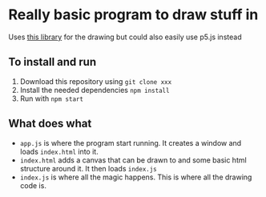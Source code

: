 # Really basic program to draw stuff in

Uses [this library](https://github.com/natfaulk/mindrawingjs) for the drawing but could also easily use p5.js instead

## To install and run
1. Download this repository using `git clone xxx`
2. Install the needed dependencies `npm install`
3. Run with `npm start`

## What does what
- `app.js` is where the program start running. It creates a window and loads `index.html` into it.
- `index.html` adds a canvas that can be drawn to and some basic html structure around it. It then loads `index.js`
- `index.js` is where all the magic happens. This is where all the drawing code is.
